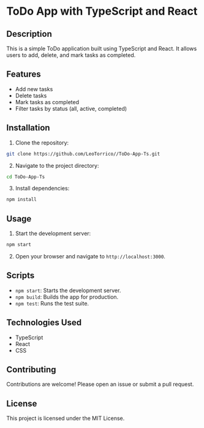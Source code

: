 # ToDo App with TypeScript and React

## Description
This is a simple ToDo application built using TypeScript and React. It allows users to add, delete, and mark tasks as completed.

## Features
- Add new tasks
- Delete tasks
- Mark tasks as completed
- Filter tasks by status (all, active, completed)

## Installation
1. Clone the repository:
  ```bash
  git clone https://github.com/LeoTorrico//ToDo-App-Ts.git
  ```
2. Navigate to the project directory:
  ```bash
  cd ToDo-App-Ts
  ```
3. Install dependencies:
  ```bash
  npm install
  ```

## Usage
1. Start the development server:
  ```bash
  npm start
  ```
2. Open your browser and navigate to `http://localhost:3000`.

## Scripts
- `npm start`: Starts the development server.
- `npm build`: Builds the app for production.
- `npm test`: Runs the test suite.

## Technologies Used
- TypeScript
- React
- CSS

## Contributing
Contributions are welcome! Please open an issue or submit a pull request.

## License
This project is licensed under the MIT License.

